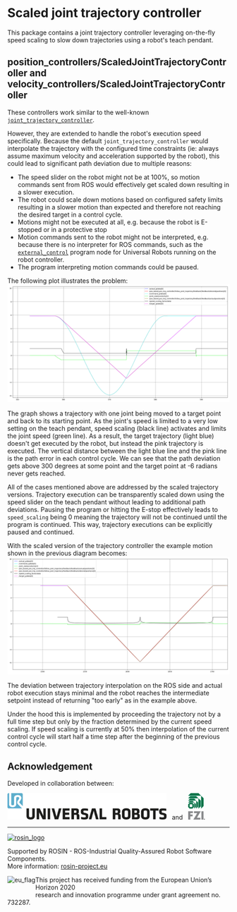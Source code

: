 # Scaled joint trajectory controller

This package contains a joint trajectory controller leveraging on-the-fly speed scaling to slow down
trajectories using a robot's teach pendant.


## position_controllers/ScaledJointTrajectoryController and velocity_controllers/ScaledJointTrajectoryController
These controllers work similar to the well-known
[`joint_trajectory_controller`](http://wiki.ros.org/joint_trajectory_controller).

However, they are extended to handle the robot's execution speed specifically. Because the default
`joint_trajectory_controller` would interpolate the trajectory with the configured time constraints
(ie: always assume maximum velocity and acceleration supported by the robot), this could lead to
significant path deviation due to multiple reasons:
 - The speed slider on the robot might not be at 100%, so motion commands sent from ROS would
   effectively get scaled down resulting in a slower execution.
 - The robot could scale down motions based on configured safety limits resulting in a slower motion
   than expected and therefore not reaching the desired target in a control cycle.
 - Motions might not be executed at all, e.g. because the robot is E-stopped or in a protective stop
 - Motion commands sent to the robot might not be interpreted, e.g. because there is no interpreter
   for ROS commands, such as the [`external_control`](https://github.com/UniversalRobots/Universal_Robots_ROS_Driver#prepare-the-robot)
   program node for Universal Robots running on the robot controller.
 - The program interpreting motion commands could be paused.

The following plot illustrates the problem:
![Trajectory execution with default trajectory controller](doc/traj_without_speed_scaling.png
"Trajectory execution with default trajectory controller")

The graph shows a trajectory with one joint being moved to a target point and back to its starting
point. As the joint's speed is limited to a very low setting on the teach pendant, speed scaling
(black line) activates and limits the joint speed (green line). As a result, the target
trajectory (light blue) doesn't get executed by the robot, but instead the pink trajectory is executed.
The vertical distance between the light blue line and the pink line is the path error in each
control cycle. We can see that the path deviation gets above 300 degrees at some point and the
target point at -6 radians never gets reached.

All of the cases mentioned above are addressed by the scaled trajectory versions. Trajectory execution
can be transparently scaled down using the speed slider on the teach pendant without leading to
additional path deviations. Pausing the program or hitting the E-stop effectively leads to
`speed_scaling` being 0 meaning the trajectory will not be continued until the program is continued.
This way, trajectory executions can be explicitly paused and continued.

With the scaled version of the trajectory controller the example motion shown in the previous diagram becomes:
![Trajectory execution with scaled_joint_trajectory_controller](doc/traj_with_speed_scaling.png
"Trajectory execution with scaled_joint_trajectory_controller")

The deviation between trajectory interpolation on the ROS side and actual robot execution stays minimal and the
robot reaches the intermediate setpoint instead of returning "too early" as in the example above.

Under the hood this is implemented by proceeding the trajectory not by a full time step but only by
the fraction determined by the current speed scaling. If speed scaling is currently at 50% then
interpolation of the current control cycle will start half a time step after the beginning of the
previous control cycle.

## Acknowledgement
Developed in collaboration between:

[<img height="60" alt="Universal Robots A/S" src="../scaled_controllers/doc/resources/ur_logo.jpg">](https://www.universal-robots.com/) &nbsp; and &nbsp;
[<img height="60" alt="FZI Research Center for Information Technology" src="../scaled_controllers/doc/resources/fzi_logo.png">](https://www.fzi.de).

***
<!-- 
    ROSIN acknowledgement from the ROSIN press kit
    @ https://github.com/rosin-project/press_kit
-->

<a href="http://rosin-project.eu">
  <img src="http://rosin-project.eu/wp-content/uploads/rosin_ack_logo_wide.png" 
       alt="rosin_logo" height="60" >
</a>

Supported by ROSIN - ROS-Industrial Quality-Assured Robot Software Components.  
More information: <a href="http://rosin-project.eu">rosin-project.eu</a>

<img src="http://rosin-project.eu/wp-content/uploads/rosin_eu_flag.jpg" 
     alt="eu_flag" height="45" align="left" >  

This project has received funding from the European Union’s Horizon 2020  
research and innovation programme under grant agreement no. 732287. 
